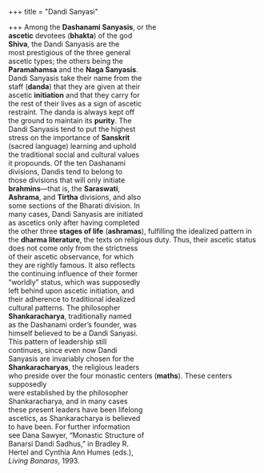 +++
title = "Dandi Sanyasi"

+++
Among the **Dashanami Sanyasis**, or the  
**ascetic** devotees (**bhakta**) of the god  
**Shiva**, the Dandi Sanyasis are the  
most prestigious of the three general  
ascetic types; the others being the  
**Paramahamsa** and the **Naga Sanyasis**.  
Dandi Sanyasis take their name from the  
staff (**danda**) that they are given at their  
ascetic **initiation** and that they carry for  
the rest of their lives as a sign of ascetic  
restraint. The danda is always kept off  
the ground to maintain its **purity**. The  
Dandi Sanyasis tend to put the highest  
stress on the importance of **Sanskrit**  
(sacred language) learning and uphold  
the traditional social and cultural values  
it propounds. Of the ten Dashanami  
divisions, Dandis tend to belong to  
those divisions that will only initiate  
**brahmins**—that is, the **Saraswati**,  
**Ashrama**, and **Tirtha** divisions, and also  
some sections of the Bharati division. In  
many cases, Dandi Sanyasis are initiated  
as ascetics only after having completed  
the other three **stages of life** (**ashramas**), fulfilling the idealized pattern in  
the **dharma literature**, the texts on religious duty. Thus, their ascetic status  
does not come only from the strictness  
of their ascetic observance, for which  
they are rightly famous. It also reflects  
the continuing influence of their former  
“worldly” status, which was supposedly  
left behind upon ascetic initiation, and  
their adherence to traditional idealized  
cultural patterns. The philosopher  
**Shankaracharya**, traditionally named  
as the Dashanami order’s founder, was  
himself believed to be a Dandi Sanyasi.  
This pattern of leadership still  
continues, since even now Dandi  
Sanyasis are invariably chosen for the  
**Shankaracharyas**, the religious leaders  
who preside over the four monastic centers (**maths**). These centers supposedly  
were established by the philosopher  
Shankaracharya, and in many cases  
these present leaders have been lifelong  
ascetics, as Shankaracharya is believed  
to have been. For further information  
see Dana Sawyer, “Monastic Structure of  
Banarsi Dandi Sadhus,” in Bradley R.  
Hertel and Cynthia Ann Humes (eds.),  
*Living Banaras*, 1993.